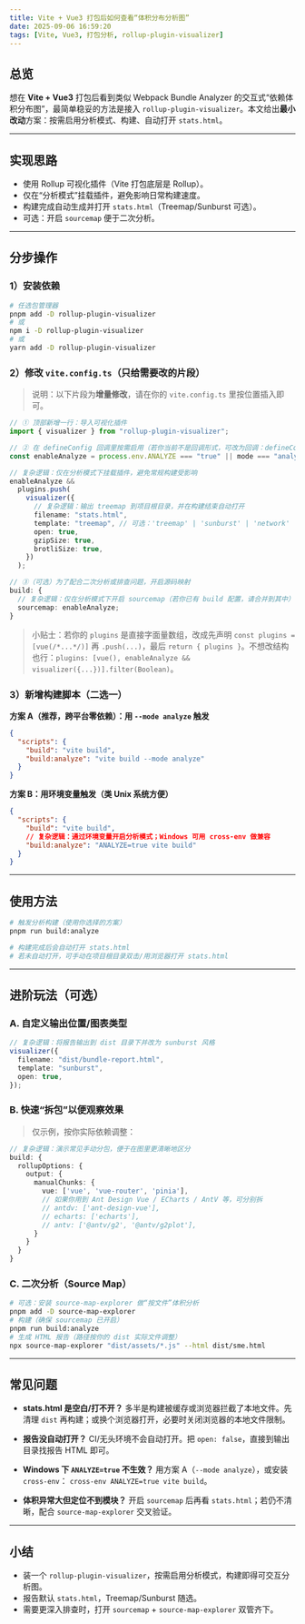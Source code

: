 ```yaml
---
title: Vite + Vue3 打包后如何查看“体积分布分析图”
date: 2025-09-06 16:59:20
tags: [Vite, Vue3, 打包分析, rollup-plugin-visualizer]
---
```


## 总览

想在 **Vite + Vue3** 打包后看到类似 Webpack Bundle Analyzer 的交互式“依赖体积分布图”，最简单稳妥的方法是接入 `rollup-plugin-visualizer`。本文给出**最小改动**方案：按需启用分析模式、构建、自动打开 `stats.html`。

---

## 实现思路

- 使用 Rollup 可视化插件（Vite 打包底层是 Rollup）。
- 仅在“分析模式”挂载插件，避免影响日常构建速度。
- 构建完成自动生成并打开 `stats.html`（Treemap/Sunburst 可选）。
- 可选：开启 `sourcemap` 便于二次分析。

---

## 分步操作

### 1）安装依赖

```bash
# 任选包管理器
pnpm add -D rollup-plugin-visualizer
# 或
npm i -D rollup-plugin-visualizer
# 或
yarn add -D rollup-plugin-visualizer
```

### 2）修改 `vite.config.ts`（只给需要改的片段）

> 说明：以下片段为**增量修改**，请在你的 `vite.config.ts` 里按位置插入即可。

```ts
// ① 顶部新增一行：导入可视化插件
import { visualizer } from "rollup-plugin-visualizer";
```

```ts
// ② 在 defineConfig 回调里按需启用（若你当前不是回调形式，可改为回调：defineConfig(({ mode }) => ({ ... }))）
const enableAnalyze = process.env.ANALYZE === "true" || mode === "analyze";

// 复杂逻辑：仅在分析模式下挂载插件，避免常规构建受影响
enableAnalyze &&
  plugins.push(
    visualizer({
      // 复杂逻辑：输出 treemap 到项目根目录，并在构建结束自动打开
      filename: "stats.html",
      template: "treemap", // 可选：'treemap' | 'sunburst' | 'network'
      open: true,
      gzipSize: true,
      brotliSize: true,
    })
  );
```

```ts
// ③（可选）为了配合二次分析或排查问题，开启源码映射
build: {
  // 复杂逻辑：仅在分析模式下开启 sourcemap（若你已有 build 配置，请合并到其中）
  sourcemap: enableAnalyze;
}
```

> 小贴士：若你的 `plugins` 是直接字面量数组，改成先声明 `const plugins = [vue(/*...*/)]` 再 `.push(...)`，最后 `return { plugins }`。不想改结构也行：`plugins: [vue(), enableAnalyze && visualizer({...})].filter(Boolean)`。

### 3）新增构建脚本（二选一）

**方案 A（推荐，跨平台零依赖）：用 `--mode analyze` 触发**

```json
{
  "scripts": {
    "build": "vite build",
    "build:analyze": "vite build --mode analyze"
  }
}
```

**方案 B：用环境变量触发（类 Unix 系统方便）**

```json
{
  "scripts": {
    "build": "vite build",
    // 复杂逻辑：通过环境变量开启分析模式；Windows 可用 cross-env 做兼容
    "build:analyze": "ANALYZE=true vite build"
  }
}
```

---

## 使用方法

```bash
# 触发分析构建（使用你选择的方案）
pnpm run build:analyze

# 构建完成后会自动打开 stats.html
# 若未自动打开，可手动在项目根目录双击/用浏览器打开 stats.html
```

---

## 进阶玩法（可选）

### A. 自定义输出位置/图表类型

```ts
// 复杂逻辑：将报告输出到 dist 目录下并改为 sunburst 风格
visualizer({
  filename: "dist/bundle-report.html",
  template: "sunburst",
  open: true,
});
```

### B. 快速“拆包”以便观察效果

> 仅示例，按你实际依赖调整：

```ts
// 复杂逻辑：演示常见手动分包，便于在图里更清晰地区分
build: {
  rollupOptions: {
    output: {
      manualChunks: {
        vue: ['vue', 'vue-router', 'pinia'],
        // 如果你用到 Ant Design Vue / ECharts / AntV 等，可分别拆
        // antdv: ['ant-design-vue'],
        // echarts: ['echarts'],
        // antv: ['@antv/g2', '@antv/g2plot'],
      }
    }
  }
}
```

### C. 二次分析（Source Map）

```bash
# 可选：安装 source-map-explorer 做“按文件”体积分析
pnpm add -D source-map-explorer
# 构建（确保 sourcemap 已开启）
pnpm run build:analyze
# 生成 HTML 报告（路径按你的 dist 实际文件调整）
npx source-map-explorer "dist/assets/*.js" --html dist/sme.html
```

---

## 常见问题

- **stats.html 是空白/打不开？**
  多半是构建被缓存或浏览器拦截了本地文件。先清理 `dist` 再构建；或换个浏览器打开，必要时关闭浏览器的本地文件限制。

- **报告没自动打开？**
  CI/无头环境不会自动打开。把 `open: false`，直接到输出目录找报告 HTML 即可。

- **Windows 下 `ANALYZE=true` 不生效？**
  用方案 A（`--mode analyze`），或安装 `cross-env`：
  `cross-env ANALYZE=true vite build`。

- **体积异常大但定位不到模块？**
  开启 `sourcemap` 后再看 `stats.html`；若仍不清晰，配合 `source-map-explorer` 交叉验证。

---

## 小结

- 装一个 `rollup-plugin-visualizer`，按需启用分析模式，构建即得可交互分析图。
- 报告默认 `stats.html`，Treemap/Sunburst 随选。
- 需要更深入排查时，打开 `sourcemap` + `source-map-explorer` 双管齐下。

